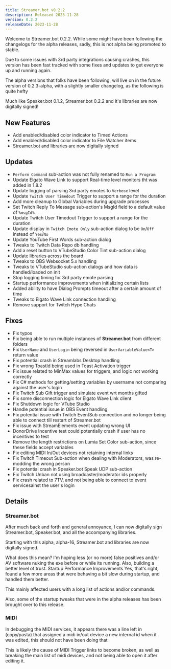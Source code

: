 ```yaml
---
title: Streamer.bot v0.2.2
description: Released 2023-11-28
version: 0.2.2
releaseDate: 2023-11-28
---
```


Welcome to Streamer.bot 0.2.2.  While some might have been following the changelogs for the alpha releases, sadly, this is not alpha being promoted to stable.

Due to some issues with 3rd party integrations causing crashes, this version has been fast tracked with some fixes and updates to get everyone up and running again.

The alpha versions that folks have been following, will live on in the future version of 0.2.3-alpha, with a slightly smaller changelog, as the following is quite hefty

Much like Speaker.bot 0.1.2, Streamer.bot 0.2.2 and it's libraries are now digitally signed!

## New Features
* Add enabled/disabled color indicator to Timed Actions
* Add enabled/disabled color indicator to File Watcher items
* Streamer.bot and libraries are now digitally signed

## Updates
* `Perform Command` sub-action was not fully renamed to `Run a Program`
* Update Elgato Wave Link to support Real-time level monitors tht was added in 1.8.2
* Update logging of parsing 3rd party emotes to `Verbose` level
* Update `Twitch User Timedout` Trigger to support a range for the duration
* Add more cleanup to Global Variables during upgrade processes
* Set Twitch Reply To Message sub-action's MsgId field to a default value of `%msgId%`
* Update Twitch User Timedout Trigger to support a range for the duration
* Update display in `Twitch Emote Only` sub-action dialog to be `On`/`Off` instead of `Yes`/`No`
* Update YouTube First Words sub-action dialog
* Tweaks to Twitch Data Repo db handling
* Add a reset button to VTubeStudio Color Tint sub-action dialog
* Update libraries across the board
* Tweaks to OBS Websocket 5.x handling
* Tweaks to VTubeStudio sub-action dialogs and how data is handled/loaded on init
* Stop logging timing for 3rd party emote parsing
* Startup performance improvements when initializing certain lists
* Added ability to have Dialog Prompts timeout after a certain amount of time
* Tweaks to Elgato Wave Link connection handling
* Remove support for Twitch Hype Chats

## Fixes
* Fix typos
* Fix being able to run multiple instances of **Streamer.bot** from different folders
* Fix `UserName` and `UserLogin` being reversed in `UserVariableValue<T>` return value
* Fix potential crash in Streamlabs Desktop handling
* Fix wrong ToastId being used in Toast Activation trigger
* Fix issue related to MinMax values for triggers, and logic not working correctly
* Fix C# methods for getting/setting variables by username not comparing against the user's login
* Fix Twitch Sub Gift trigger and simulate event wrt months gifted
* Fix some disconnection logic for Elgato Wave Link client
* Fix Shutdown logic for VTube Studio
* Handle potential issue in OBS Event handling
* Fix potential issue with Twitch EventSub connection and no longer being able to connect till restart of Streamer.bot
* Fix issue with StreamElements event updating wrong UI
* DonorDrive Incentive test could potentially crash if user has no incentives to test
* Remove the length restrictions on Lumia Set Color sub-action, since these fields accept variables
* Fix editing MIDI In/Out devices not retaining internal links
* Fix Twitch Timeout Sub-action when dealing with Moderators, was re-modding the wrong person
* Fix potential crash in Speaker.bot Speak UDP sub-action
* Fix Twitch Unban not using broadcaster/moderator ids properly
* Fix crash related to 7TV, and not being able to connect to event servicesainst the user's login

## Details
### Streamer.bot
After much back and forth and general annoyance, I can now digitally sign Streamer.bot, Speaker.bot, and all the accompanying libraries.

Starting with this alpha, alpha-16, Streamer.bot and libraries are now digitally signed.

What does this mean? I'm hoping less (or no more) false positives and/or AV software nuking the exe before or while its running. Also, building a better level of trust.
Startup Performance Improvements
Yes, that's right, found a few more areas that were behaving a bit slow during startup, and handled them better.

This mainly affected users with a long list of actions and/or commands.

Also, some of the startup tweaks that were in the alpha releases has been brought over to this release.
### MIDI
In debugging the MIDI services, it appears there was a line left in (copy/pasta) that assigned a midi in/out device a new internal id when it was edited, this should not have been doing that

This is likely the cause of MIDI Trigger links to become broken, as well as breaking the main list of midi devices, and not being able to open it after editing it.